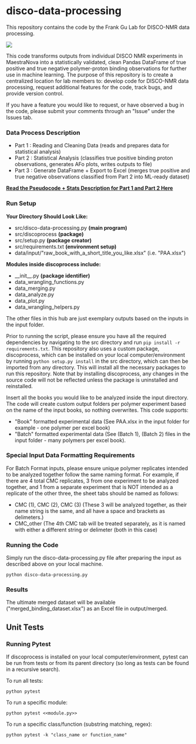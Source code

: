 # disco-data-processing
This repository contains the code by the Frank Gu Lab for DISCO-NMR data processing. 

<a>![](https://media.tenor.com/images/dedb6f501250b912f125112d6a04a26e/tenor.gif)</a>

This code transforms outputs from individual DISCO NMR experiments in MaestraNova into a statistically validated, clean Pandas DataFrame of true positive and true negative polymer-proton binding observations for further use in machine learning. The purpose of this repository is to create a centralized location for lab members to: develop code for DISCO-NMR data processing, request additional features for the code, track bugs, and provide version control.

If you have a feature you would like to request, or have observed a bug in the code, please submit your comments through an "Issue" under the Issues tab.  

<h3> <b> Data Process Description </b> </h3>

- Part 1 : Reading and Cleaning Data      (reads and prepares data for statistical analysis)
- Part 2 : Statistical Analysis           (classifies true positive binding proton observations, generates AFo plots, writes outputs to file)
- Part 3 : Generate DataFrame + Export to Excel     (merges true positive and true negative observations classified from Part 2 into ML-ready dataset)

<b>[Read the Pseudocode + Stats Description for Part 1 and Part 2 Here](https://utoronto.sharepoint.com/:b:/r/sites/fase-che-fgl-nano/DISCOML/Shared%20Documents/Filesharing/disco-data-processing-pseudocode.pdf?csf=1&web=1&e=Ye55Bj)</b>

 
<h3><b> Run Setup </b></h3>

<b>Your Directory Should Look Like:  </b>    
- src/disco-data-processing.py <b> (main program) </b>
- src/discoprocess <b> (package) </b>
- src/setup.py <b> (package creator) </b>
- src/requirements.txt <b> (environment setup) </b>
- data/input/"raw_book_with_a_short_title_you_like.xlsx" (i.e. "PAA.xlsx")

<b> Modules inside discoprocess include: </b>
- \_\_init__.py <b> (package identifier) </b>
- data_wrangling_functions.py
- data_merging.py
- data_analyze.py
- data_plot.py
- data_wrangling_helpers.py

The other files in this hub are just exemplary outputs based on the inputs in the input folder.

Prior to running the script, please ensure you have all the required dependencies by navigating to the src directory and run ```pip install -r requirements.txt```. This repository also uses a custom package, discoprocess, which can be installed on your local computer/environment by running ```python setup.py install``` in the src directory, which can then be imported from any directory. This will install all the necessary packages to run this repository. Note that by installing discoprocess, any changes in the source code will not be reflected unless the package is uninstalled and reinstalled.

Insert all the books you would like to be analyzed inside the input directory. The code will create custom output folders per polymer experiment based on the name of the input books, so nothing overwrites. This code supports: 

- "Book" formatted experimental data (See PAA.xlsx in the input folder for example - one polymer per excel book) 
- "Batch" formatted experimental data (See (Batch 1), (Batch 2) files in the input folder - many polymers per excel book). 

<h3><b> Special Input Data Formatting Requirements </b></h3>
For Batch Format inputs, please ensure unique polymer replicates intended to be analyzed together follow the same naming format. 
For example, if there are 4 total CMC replicates, 3 from one experiment to be analyzed together, and 1 from a separate experiment that is NOT intended as 
a replicate of the other three, the sheet tabs should be named as follows: 

- CMC (1), CMC (2), CMC (3)               (These 3 will be analyzed together, as their name string is the same, and all have a space and brackets as delimeters.)
- CMC_other                               (The 4th CMC tab will be treated separately, as it is named with either a different string or delimeter (both in this case)

<h3><b> Running the Code </b></h3>   
Simply run the disco-data-processing.py file after preparing the input as described above on your local machine.

    python disco-data-processing.py

<h3><b> Results </b></h3>
The ultimate merged dataset will be available ("merged_binding_dataset.xlsx") as an Excel file in output/merged. 

## Unit Tests
<h3><b> Running Pytest </b></h3>
If discoprocess is installed on your local computer/environment, pytest can be run from tests or from its parent directory (so long as tests can be found in a recursive search).

To run all tests:

    python pytest

 To run a specific module:
 
    python pytest <<module.py>>
   
To run a specific class/function (substring matching, regex):
 
    python pytest -k "class_name or function_name"
   